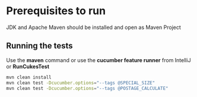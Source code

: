 # Prerequisites to run

JDK and Apache Maven should be installed and open as Maven Project

## Running the tests

Use the **maven** command or use the **cucumber feature runner** from IntelliJ or **RunCukesTest**

```bash
mvn clean install
mvn clean test -Dcucumber.options="--tags @SPECIAL_SIZE"
mvn clean test -Dcucumber.options="--tags @POSTAGE_CALCULATE"

```

